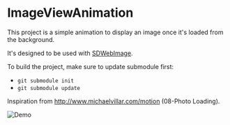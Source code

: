 ImageViewAnimation
==================

This project is a simple animation to display an image once it's loaded from the background.

It's designed to be used with [SDWebImage](https://github.com/rs/SDWebImage).

To build the project, make sure to update submodule first:

- `git submodule init`
- `git submodule update`

Inspiration from http://www.michaelvillar.com/motion (08-Photo Loading).

![Demo](http://s15.postimg.org/ifgzwxi7v/video.gif)
